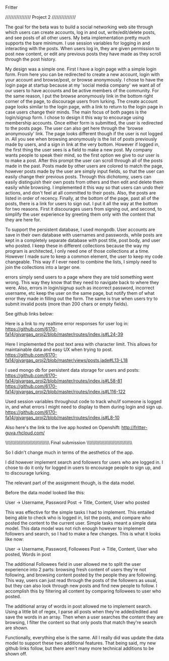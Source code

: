 Fritter

////////////////
Project 2
///////////////

The goal for the beta was to build a social networking web site through which
users can create accounts, log in and out, write/edit/delete posts, and see
posts of all other users. My beta implementation pretty much supports the bare
minimum. I use session variables for logging in and  interacting with the posts.
When users log in, they are given permission to post new content, or edit any
previous posts they have made as they scroll through the post history.

My design was a simple one. First I have a login page with a simple login form.
From here you can be redirected to create a new account, login with your account
and browse/post, or browse anonymously. I chose to have the login page at startup
because at my 'social media company' we want all of our users to have accounts and
be active members of the community. For the same reason, I put the browse
anonymously link in the bottom right corner of the page, to discourage users from
lurking. The create account page looks similar to the login page, with a link to
return to the login page in case users change their minds. The main focus of
both pages is the login/signup form. I chose to design it this way to encourage
using membership accounts. Once either form is submitted, the user is redirected
to the posts page. The user can also get here through the 'browse anonymously'
link. The page looks different though if the user is not logged in. All you
see when browsing anonymously is the list of posts previously made by users,
and a sign in link at the very bottom. However if logged in, the first thing the
user sees is a field to make a new post. My company wants people to speak their
mind, so the first option we give to our user is to make a post. After this prompt
the user can scroll through all of the posts made in the past. Posts made by other
users are colored to match the page, however posts made by the user are simply
input fields, so that the user can easily change their previous posts. Through
this dichotomy, users can easily distinguish their own posts from others and then
edit and delete them easily while browsing. I implemented it this way so that
users can undo their actions, and don't feel at all committed to their posts.
Also, the posts are listed in order of recency. Finally, at the bottom of the page,
past all of the posts, there is a link for users to sign out. I put it all the
way at the bottom for two reasons. First it discourages users from signing out,
and second, to simplify the user experience by greeting them only with the
content that they are here for.

To support the persistent database, I used mongodb. User accounts are save in their
own database with usernames and passwords, while posts are kept in a completely
separate database with post title, post body, and user who posted. I keep these
in different collections because the way my program is architected, I only need
one of those collections at a time. However I made sure to keep a common element,
the user to keep my code changeable. This way if I ever need to combine the lists,
I simply need to join the collections into a larger one.

errors simply send users to a page where they are told something went wrong.
This way they know that they need to navigate back to where they were. Also,
errors in login/signup such as incorrect password, incorrect username, etc
keep the user on the same page, but notify them of what error they made in filling
out the form. The same is true when users try to submit invalid posts (more than
200 chars or empty fields).

See github links below:

Here is a link to my realtime error responses for user log in:
https://github.com/6170-fa14/gjvargas_proj2/blob/master/routes/index.js#L24-39

Here I implemented the post text area with character limit.
This allows for maintainable data and easy UX when trying to post.
https://github.com/6170-fa14/gjvargas_proj2/blob/master/views/posts.jade#L13-L18

I used mongo db for persistent data storage for users and posts:
https://github.com/6170-fa14/gjvargas_proj2/blob/master/routes/index.js#L58-81
https://github.com/6170-fa14/gjvargas_proj2/blob/master/routes/index.js#L116-122

Used session variables throughout code to track who/if someone is logged in, and
what errors I might need to display to them during login and sign up.
https://github.com/6170-fa14/gjvargas_proj2/blob/master/routes/index.js#L8-10


Also here's the link to the live app hosted on Openshift:
http://fritter-guva.rhcloud.com/


\\\\\\\\\\\\\\\\\\\\\\\\\\\\\\\\\\\\\\\\\\\\\\\\\\\\\\\\\\\\\\\\
Final submission
\\\\\\\\\\\\\\\\\\\\\\\\\\\\\\\\\\\\\\\\\\\\\\\\\\\\\\\\\\\\\\\\\

So I didn't change much in terms of the aesthetics of the app.

I did however implement search and followers for users who are logged in.
I chose to do it only for logged in users to encourage people to sign up,
and to discourage lurking.

The relevant part of the assignment though, is the data model.

Before the data model looked like this:

User -> Username, Password
Post -> Title, Content, User who posted

This was effective for the simple tasks I had to implement.
This entailed being able to check who is logged in, list
the posts, and compare who posted the content to the current user.
Simple tasks meant a simple data model. This data model was not
rich enough however to implement followers and search, so I had to make
a few changes. This is what it looks like now:

User -> Username, Password, Followees
Post -> Title, Content, User who posted, Words in post

The additional Followees field in user allowed me to split the user experience
into 2 parts: browsing fresh content of users they're not following, and browsing
content posted by the people they are following. This way, users can just read through
the posts of the followers as usual, but they can also look through new posts and
find new people to follow. I accomplish this by filtering all content by comparing
followees to user who posted.

The additional array of words in post allowed me to implement search. Using a little
bit of regex, I parse all posts when they're added/edited and save the words in an
array. Then when a user searches the content they are browsing, I filter the content
so that only posts that match they're search are shown.

Functionally, everything else is the same. All I really did was update the data model
to support these two additional features. That being said, my new github links follow,
but there aren't many more technical additions to be shown off.
